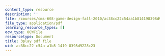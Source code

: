 ```yaml
---
content_type: resource
description: ''
file: /courses/cms-608-game-design-fall-2010/ac38cc22c54aa1b814198398d9228c23_68573.pdf
file_type: application/pdf
learning_resource_types: []
ocw_type: OCWFile
resourcetype: Document
title: 3play pdf file
uid: ac38cc22-c54a-a1b8-1419-8398d9228c23
---
```

